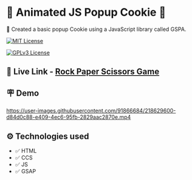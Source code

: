 
# 🚀 Animated JS Popup Cookie 🚀

📝 Created a basic popup Cookie using a JavaScript library called GSPA.



[![MIT License](https://img.shields.io/badge/Popup-Cookie-green.svg)](https://choosealicense.com/licenses/mit/)

[![GPLv3 License](https://img.shields.io/badge/JavaScript-GSAP-yellow.svg)](https://opensource.org/licenses/)



## 🔗 Live Link - [Rock Paper Scissors Game](https://animated-popup-cookie.netlify.app/)


## 🪧 Demo




https://user-images.githubusercontent.com/91866684/218629600-d84d0c88-e409-4ec6-95fb-2829aac2870e.mp4




## ⚙️ Technologies used

- ✅ HTML
- ✅ CCS
- ✅ JS
- ✅ GSAP



